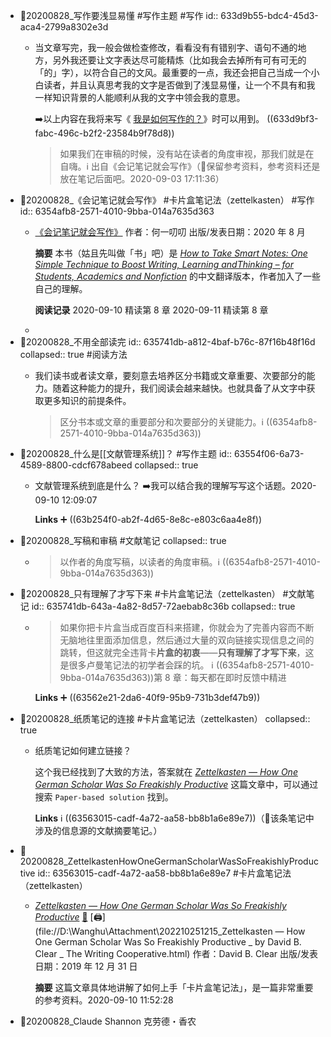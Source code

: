 - 📇20200828_写作要浅显易懂 #写作主题 #写作
  id:: 633d9b55-bdc4-45d3-aca4-2799a8302e3d
	- 当文章写完，我一般会做检查修改，看看没有有错别字、语句不通的地方，另外我还要让文字表达尽可能精炼（比如我会去掉所有可有可无的「的」字），以符合自己的文风。最重要的一点，我还会把自己当成一个小白读者，并且认真思考我的文字是否做到了浅显易懂，让一个不具有和我一样知识背景的人能顺利从我的文字中领会我的意思。
	  
	  ➡️以上内容在我将来写《 [我是如何写作的？](((633d9b06-bb3e-4c0d-b0ff-3fac571d5ed5)))》时可以用到。
	  ((633d9bf3-fabc-496c-b2f2-23584b9f78d8)) 
	  
	  >  如果我们在审稿的时候，没有站在读者的角度审视，那我们就是在自嗨。ℹ️ 出自《会记笔记就会写作》（🤔保留参考资料，参考资料还是放在笔记后面吧。2020-09-03 17:11:36）
- 📑20200828_《会记笔记就会写作》 #卡片盒笔记法（zettelkasten） #写作
  id:: 6354afb8-2571-4010-9bba-014a7635d363
	- [《会记笔记就会写作》](https://mp.weixin.qq.com/mp/appmsgalbum?action=getalbum&__biz=MzI1NTA4Nzk5Mw==&scene=1&album_id=1464601583634939905#wechat_redirect)
	  作者：何一叨叨
	  出版/发表日期：2020 年 8 月
	  
	  **摘要**
	  本书（姑且先叫做「书」吧）是 [*How to Take Smart Notes: One Simple Technique to Boost Writing, Learning andThinking – for Students, Academics and Nonfiction*](https://book.douban.com/subject/30216624/) 的中文翻译版本，作者加入了一些自己的理解。
	  
	  **阅读记录**
	  2020-09-10 精读第 8 章
	  2020-09-11 精读第 8 章
	-
- 📇20200828_不用全部读完️
  id:: 635741db-a812-4baf-b76c-87f16b48f16d
  collapsed:: true
  #阅读方法
	- 我们读书或者读文章，要刻意去培养区分书籍或文章重要、次要部分的能力。随着这种能力的提升，我们阅读会越来越快。也就具备了从文字中获取更多知识的前提条件。
	  
	  > 区分书本或文章的重要部分和次要部分的关键能力。ℹ️ ((6354afb8-2571-4010-9bba-014a7635d363))
- 📇20200828_什么是[[文献管理系统]]？ #写作主题
  id:: 63554f06-6a73-4589-8800-cdcf678abeed
  collapsed:: true
	- 文献管理系统到底是什么？
	  ➡️我可以结合我的理解写写这个话题。2020-09-10 12:09:07
	  
	  **Links**
	  ➕ ((63b254f0-ab2f-4d65-8e8c-e803c6aa4e8f))
- 📇20200828_写稿和审稿 #文献笔记
  collapsed:: true
	- > 以作者的角度写稿，以读者的角度审稿。ℹ️ ((6354afb8-2571-4010-9bba-014a7635d363))
- 📇20200828_只有理解了才写下来 #卡片盒笔记法（zettelkasten） #文献笔记
  id:: 635741db-643a-4a82-8d57-72aebab8c36b
  collapsed:: true
	- > 如果你把卡片盒当成百度百科来搭建，你就会为了完善内容而不断无脑地往里面添加信息，然后通过大量的双向链接实现信息之间的跳转，但这就完全违背卡**片盒的初衷**——**只有理解了才写下来**，这是很多卢曼笔记法的初学者会踩的坑。
	  ℹ️ ((6354afb8-2571-4010-9bba-014a7635d363))第 8 章：每天都在即时反馈中精进
	  
	  **Links**
	  ➕ ((63562e21-2da6-40f9-95b9-731b3def47b9))
- 📇20200828_纸质笔记的连接 #卡片盒笔记法（zettelkasten）
  collapsed:: true
	- 纸质笔记如何建立链接？
	  
	  这个我已经找到了大致的方法，答案就在 [*Zettelkasten — How One German Scholar Was So Freakishly Productive*](https://writingcooperative.com/zettelkasten-how-one-german-scholar-was-so-freakishly-productive-997e4e0ca125) 这篇文章中，可以通过搜索 `Paper-based solution` 找到。
	  
	  **Links**
	  ℹ️ ((63563015-cadf-4a72-aa58-bb8b1a6e89e7))（🤔该条笔记中涉及的信息源的文献摘要笔记。）
- 📑20200828_ZettelkastenHowOneGermanScholarWasSoFreakishlyProductive 
  id:: 63563015-cadf-4a72-aa58-bb8b1a6e89e7
  #卡片盒笔记法（zettelkasten）
	- [*Zettelkasten — How One German Scholar Was So Freakishly Productive*](https://writingcooperative.com/zettelkasten-how-one-german-scholar-was-so-freakishly-productive-997e4e0ca125) [🔎](es://202210251215_Zettelkasten%20%E2%80%94%20How%20One%20German%20Scholar%20Was%20So%20Freakishly%20Productive%20_%20by%20David%20B.%20Clear%20_%20The%20Writing%20Cooperative) [🖨](file://D:\Wanghu\Attachment\202210251215_Zettelkasten — How One German Scholar Was So Freakishly Productive _ by David B. Clear _ The Writing Cooperative.html)
	  作者：David B. Clear
	  出版/发表日期：2019 年 12 月 31 日
	  
	  **摘要**
	  这篇文章具体地讲解了如何上手「卡片盒笔记法」，是一篇非常重要的参考资料。2020-09-10 11:52:28
- 📇20200828_Claude Shannon 克劳德・香农